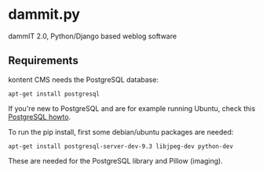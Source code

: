 dammit.py
=========

dammIT 2.0, Python/Django based weblog software

## Requirements

kontent CMS needs the PostgreSQL database:

```
apt-get install postgresql
```

If you're new to PostgreSQL and are for example running Ubuntu, check this [PostgreSQL howto](https://help.ubuntu.com/community/PostgreSQL).

To run the pip install, first some debian/ubuntu packages are needed:

```
apt-get install postgresql-server-dev-9.3 libjpeg-dev python-dev
```

These are needed for the PostgreSQL library and Pillow (imaging).
